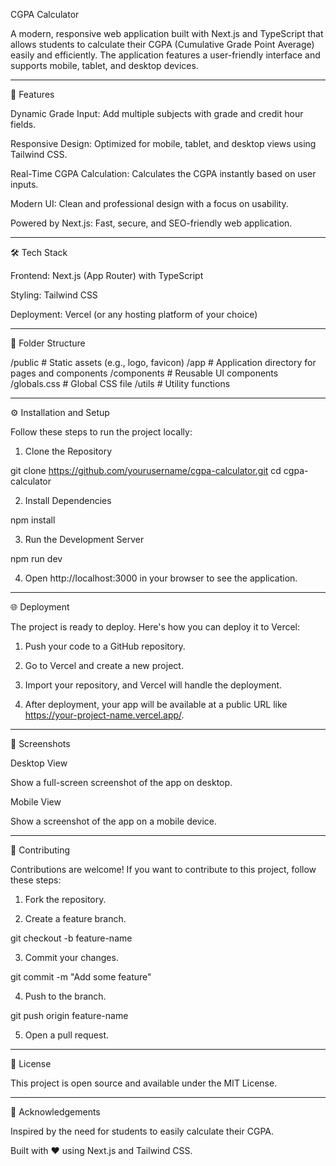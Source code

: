 

CGPA Calculator

A modern, responsive web application built with Next.js and TypeScript that allows students to calculate their CGPA (Cumulative Grade Point Average) easily and efficiently. The application features a user-friendly interface and supports mobile, tablet, and desktop devices.


---

🚀 Features

Dynamic Grade Input: Add multiple subjects with grade and credit hour fields.

Responsive Design: Optimized for mobile, tablet, and desktop views using Tailwind CSS.

Real-Time CGPA Calculation: Calculates the CGPA instantly based on user inputs.

Modern UI: Clean and professional design with a focus on usability.

Powered by Next.js: Fast, secure, and SEO-friendly web application.



---

🛠️ Tech Stack

Frontend: Next.js (App Router) with TypeScript

Styling: Tailwind CSS

Deployment: Vercel (or any hosting platform of your choice)



---

📂 Folder Structure

/public          # Static assets (e.g., logo, favicon)
/app             # Application directory for pages and components
  /components    # Reusable UI components
  /globals.css   # Global CSS file
/utils           # Utility functions


---

⚙️ Installation and Setup

Follow these steps to run the project locally:

1. Clone the Repository

git clone https://github.com/yourusername/cgpa-calculator.git
cd cgpa-calculator


2. Install Dependencies

npm install


3. Run the Development Server

npm run dev


4. Open http://localhost:3000 in your browser to see the application.




---

🌐 Deployment

The project is ready to deploy. Here's how you can deploy it to Vercel:

1. Push your code to a GitHub repository.


2. Go to Vercel and create a new project.


3. Import your repository, and Vercel will handle the deployment.


4. After deployment, your app will be available at a public URL like https://your-project-name.vercel.app/.




---

📸 Screenshots

Desktop View

Show a full-screen screenshot of the app on desktop.

Mobile View

Show a screenshot of the app on a mobile device.


---

🔧 Contributing

Contributions are welcome! If you want to contribute to this project, follow these steps:

1. Fork the repository.


2. Create a feature branch.

git checkout -b feature-name


3. Commit your changes.

git commit -m "Add some feature"


4. Push to the branch.

git push origin feature-name


5. Open a pull request.




---

📝 License

This project is open source and available under the MIT License.


---

🙌 Acknowledgements

Inspired by the need for students to easily calculate their CGPA.

Built with ❤️ using Next.js and Tailwind CSS.
